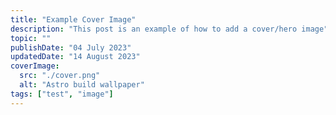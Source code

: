 ```yaml
---
title: "Example Cover Image"
description: "This post is an example of how to add a cover/hero image"
topic: ""
publishDate: "04 July 2023"
updatedDate: "14 August 2023"
coverImage:
  src: "./cover.png"
  alt: "Astro build wallpaper"
tags: ["test", "image"]
---
```

